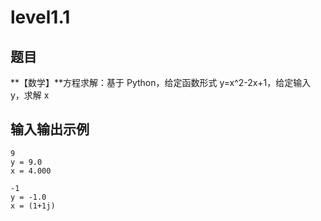 # level1.1

## 题目

**【数学】**方程求解：基于 Python，给定函数形式 y=x^2-2x+1，给定输入 y，求解 x

## 输入输出示例

```
9
y = 9.0
x = 4.000
```

```
-1
y = -1.0
x = (1+1j)
```